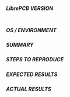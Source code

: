 <!---
Verify first that your issue/request is not already reported on GitHub.

This issue tracker is only for the bug reports, for different issues see:

 - Feature Idea: Please report feature ideas in the
   RFC repo: https://github.com/LibrePCB/librepcb-rfcs
 - Documentation Report: Please report documentation issues in the
   documentation repo: https://github.com/LibrePCB/librepcb-doc
 - Bug Report: You have come to the right place! ☺
-->

##### LibrePCB VERSION
<!--- Paste the git hash of the LibrePCB version used between quotes below -->
```

```

##### OS / ENVIRONMENT
<!--- Mention the OS you are running LibrePCB from. -->

##### SUMMARY
<!--- Explain the problem briefly -->

##### STEPS TO REPRODUCE
<!--- Try to show exactly how to reproduce the problem, using a minimal
test-case. -->

<!--- You can also paste gist.github.com links for larger log output / stack
traces -->

##### EXPECTED RESULTS
<!--- What did you expect to happen when running the steps above? -->

##### ACTUAL RESULTS
<!--- What actually happened? If possible run with extra verbosity (-vvvv) -->

